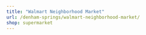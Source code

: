 ```yaml
---
title: "Walmart Neighborhood Market"
url: /denham-springs/walmart-neighborhood-market/
shop: supermarket
---
```

